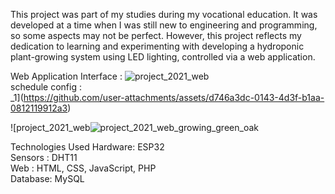 This project was part of my studies during my vocational education. It was developed at a time when I was still new to engineering and programming, so some aspects may not be perfect. However, this project reflects my dedication to learning and experimenting with developing a hydroponic plant-growing system using LED lighting, controlled via a web application.

Web Application Interface :
![project_2021_web](https://github.com/user-attachments/assets/05d4384c-3d68-4114-8841-47fc6c7d5b87)
<br>
schedule config : <br>
_1](https://github.com/user-attachments/assets/d746a3dc-0143-4d3f-b1aa-0812119912a3)<br>

![project_2021_web![project_2021_web_growing_green_oak](https://github.com/user-attachments/assets/ecdccf5c-6fa7-4af2-84de-ee1106666c53)

Technologies Used
Hardware: ESP32 <br>
Sensors : DHT11 <br>
Web : HTML, CSS, JavaScript, PHP <br>
Database: MySQL <br>
